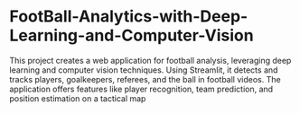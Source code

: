 # FootBall-Analytics-with-Deep-Learning-and-Computer-Vision
This project creates a web application for football analysis, leveraging deep learning and computer vision techniques. Using Streamlit, it detects and tracks players, goalkeepers, referees, and the ball in football videos. The application offers features like player recognition, team prediction, and position estimation on a tactical map
